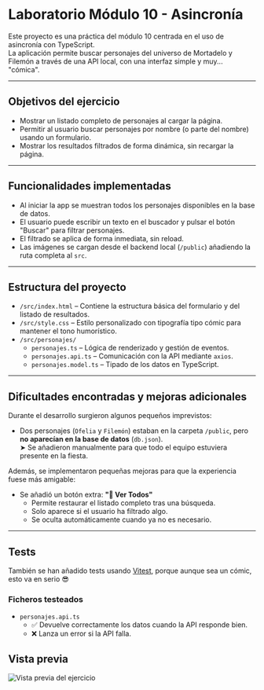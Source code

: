 # Laboratorio Módulo 10 - Asincronía

Este proyecto es una práctica del módulo 10 centrada en el uso de asincronía con TypeScript.  
La aplicación permite buscar personajes del universo de Mortadelo y Filemón a través de una API local, con una interfaz simple y muy... "cómica".

---

## Objetivos del ejercicio

- Mostrar un listado completo de personajes al cargar la página.
- Permitir al usuario buscar personajes por nombre (o parte del nombre) usando un formulario.
- Mostrar los resultados filtrados de forma dinámica, sin recargar la página.

---

## Funcionalidades implementadas

- Al iniciar la app se muestran todos los personajes disponibles en la base de datos.
- El usuario puede escribir un texto en el buscador y pulsar el botón "Buscar" para filtrar personajes.
- El filtrado se aplica de forma inmediata, sin reload.
- Las imágenes se cargan desde el backend local (`/public`) añadiendo la ruta completa al `src`.

---

## Estructura del proyecto

- `/src/index.html` – Contiene la estructura básica del formulario y del listado de resultados.
- `/src/style.css` – Estilo personalizado con tipografía tipo cómic para mantener el tono humorístico.
- `/src/personajes/`
  - `personajes.ts` – Lógica de renderizado y gestión de eventos.
  - `personajes.api.ts` – Comunicación con la API mediante `axios`.
  - `personajes.model.ts` – Tipado de los datos en TypeScript.

---

## Dificultades encontradas y mejoras adicionales

Durante el desarrollo surgieron algunos pequeños imprevistos:

- Dos personajes (`Ofelia` y `Filemón`) estaban en la carpeta `/public`, pero **no aparecían en la base de datos** (`db.json`).  
  ➤ Se añadieron manualmente para que todo el equipo estuviera presente en la fiesta.

Además, se implementaron pequeñas mejoras para que la experiencia fuese más amigable:

- Se añadió un botón extra: **"🔄 Ver Todos"**
  - Permite restaurar el listado completo tras una búsqueda.
  - Solo aparece si el usuario ha filtrado algo.
  - Se oculta automáticamente cuando ya no es necesario.

---

## Tests

También se han añadido tests usando [Vitest](https://vitest.dev/), porque aunque sea un cómic, esto va en serio 😎

### Ficheros testeados

- `personajes.api.ts`  
  - ✅ Devuelve correctamente los datos cuando la API responde bien.  
  - ❌ Lanza un error si la API falla.
  
## Vista previa

![Vista previa del ejercicio](./capturas/JS_10.png)
